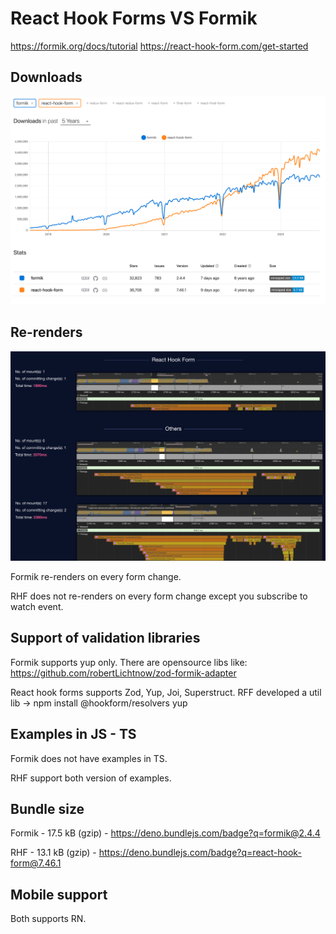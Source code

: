 # React Hook Forms VS Formik
https://formik.org/docs/tutorial
https://react-hook-form.com/get-started
## Downloads
<img src="rhf-formik.png"/>

## Re-renders
<img src="re-renders.png"/>

Formik re-renders on every form change.

RHF does not re-renders on every form change except you subscribe to watch event.

## Support of validation libraries

Formik supports yup only.
There are opensource libs like: https://github.com/robertLichtnow/zod-formik-adapter

React hook forms supports Zod, Yup, Joi, Superstruct.
RFF developed a util lib -> npm install @hookform/resolvers yup

## Examples in JS - TS

Formik does not have examples in TS.

RHF support both version of examples.


## Bundle size

Formik - 17.5 kB (gzip) - https://deno.bundlejs.com/badge?q=formik@2.4.4

RHF - 13.1 kB (gzip) - https://deno.bundlejs.com/badge?q=react-hook-form@7.46.1


## Mobile support

Both supports RN.
